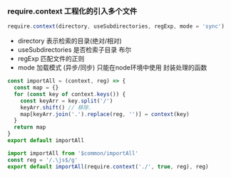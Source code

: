 ### require.context 工程化的引入多个文件
```js
require.context(directory, useSubdirectories, regExp, mode = 'sync')
```
- directory 表示检索的目录(绝对/相对)
- useSubdirectories 是否检索子目录 布尔
- regExp 匹配文件的正则
- mode 加载模式 (异步/同步)
只能在node环境中使用
封装处理的函数
```js
const importAll = (context, reg) => {
  const map = {}
  for (const key of context.keys()) {
    const keyArr = key.split('/')
    keyArr.shift() // 移除.
    map[keyArr.join('.').replace(reg, '')] = context(key)
  }
  return map
}
export default importAll
```

```js
import importAll from '$common/importAll'
const reg = '/.\js$/g'
export default importAll(require.context('./', true, reg), reg)
```